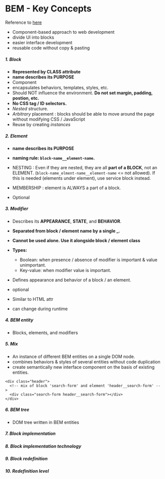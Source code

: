 # BEM - Key Concepts

Reference to [here](https://en.bem.info/methodology/quick-start/)

* Component-based approach to web development
* divide UI into blocks
* easier interface development
* reusable code without copy & pasting

##### 1. Block

* **Represented by CLASS attribute**
* **name describes its PURPOSE**
* Component
* encapsulates behaviors, templates, styles, etc.
* Should NOT influence the environment. **Do not set margin, padding, postion, etc.**
* **No CSS tag / ID selectors.**
* *Nested* structure.
* *Arbitrary* placement : blocks should be able to move around the page without modifying CSS / JavaScript
* Reuse by creating *instances*

##### 2. Element

* **name describes its PURPOSE**
* **naming rule: `block-name__element-name`.**

* NESTING : Even if they are nested, they are all **part of a BLOCK**, not an ELEMENT. (`block-name_elment-name__element-name` <= not allowed). If this is needed (elements under element), use service block instead.
* MEMBERSHIP : element is ALWAYS a part of a block.
* Optional

##### 3. Modifier
* Describes its **APPEARANCE**, **STATE**, and **BEHAVIOR**.
* **Separated from block / element name by a single _.**
* **Cannot be used alone. Use it alongside block / element class**
* **Types:**
  * Boolean: when presence / absence of modifier is important & value unimportant.
  * Key-value: when modifier value is important.

* Defines appearance and behavior of a block / an element.
* optional
* Similar to HTML attr
* can change during runtime

##### 4. BEM entity
* Blocks, elements, and modifiers

##### 5. Mix
* An instance of different BEM entities on a single DOM node.
* combines behaviors & styles of several entities without code duplication
* create semantically new interface component on the basis of existing entities.
```HTML5
<div class="header">
  <!-- mix of block 'search-form' and element 'header__search-form' -->
  <div class="search-form header__search-form"></div>
</div>
```

##### 6. BEM tree
* DOM tree written in BEM entities

##### 7. Block implementation

##### 8. Block implementation technology
##### 9. Block redefinition
##### 10. Redefinition level
